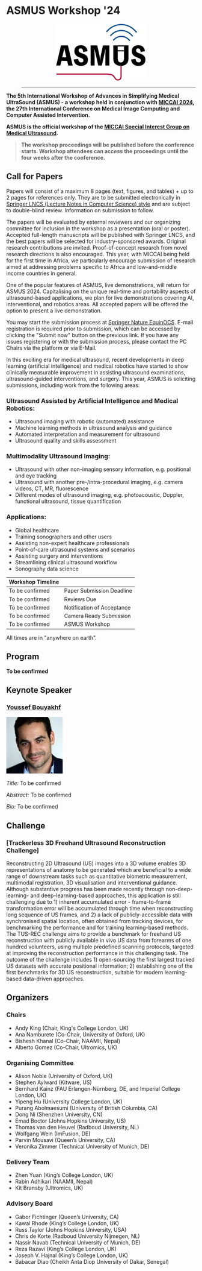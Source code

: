 # ASMUS Workshop '24

<div align=center>
 <img src="im/asmus.png" height=150px>
</div>

> ****
> 

**The 5th International Workshop of Advances in Simplifying Medical UltraSound (ASMUS) - a workshop held in conjunction with [MICCAI 2024](https://conferences.miccai.org/2024/en/default.asp), the 27th International Conference on Medical Image Computing and Computer Assisted Intervention.**

**ASMUS is the official workshop of the [MICCAI Special Interest Group on Medical Ultrasound](home).**

> **The workshop proceedings will be published before the conference starts. Workshop attendees can access the proceedings until the four weeks after the conference.**


## Call for Papers

Papers will consist of a maximum 8 pages (text, figures, and tables) + up to 2 pages for references only. They are to be submitted electronically in [Springer LNCS (Lecture Notes in Computer Science) style](https://www.springer.com/gp/computer-science/lncs/conference-proceedings-guidelines) and are subject to double-blind review. Information on submission to follow.

The papers will be evaluated by external reviewers and our organizing committee for inclusion in the workshop as a presentation (oral or poster). Accepted full-length manuscripts will be published with Springer LNCS, and the best papers will be selected for industry-sponsored awards. Original research contributions are invited. Proof-of-concept research from novel research directions is also encouraged. This year, with MICCAI being held for the first time in Africa, we particularly encourage submission of research aimed at addressing problems specific to Africa and low-and-middle income countries in general.

One of the popular features of ASMUS, live demonstrations, will return for ASMUS 2024. Capitalising on the unique real-time and portability aspects of ultrasound-based applications, we plan for live demonstrations covering AI, interventional, and robotics areas. All accepted papers will be offered the option to present a live demonstration.

You may start the submission process at [Springer Nature EquinOCS](xxx). E-mail registration is required prior to submission, which can be accessed by clicking the "Submit now" button on the previous link. If you have any issues registering or with the submission process, please contact the PC Chairs via the platform or via E-Mail.

In this exciting era for medical ultrasound, recent developments in deep learning (artificial intelligence) and medical robotics have started to show clinically measurable improvement in assisting ultrasound examinations, ultrasound-guided interventions, and surgery. This year, ASMUS is soliciting submissions, including work from the following areas:

### Ultrasound Assisted by Artificial Intelligence and Medical Robotics:
- Ultrasound imaging with robotic (automated) assistance
- Machine learning methods in ultrasound analysis and guidance
- Automated interpretation and measurement for ultrasound
- Ultrasound quality and skills assessment

### Multimodality Ultrasound Imaging:
- Ultrasound with other non-imaging sensory information, e.g. positional and eye tracking
- Ultrasound with another pre-/intra-procedural imaging, e.g. camera videos, CT, MR, fluorescence
- Different modes of ultrasound imaging, e.g. photoacoustic, Doppler, functional ultrasound, tissue quantification

### Applications:
- Global healthcare
- Training sonographers and other users
- Assisting non-expert healthcare professionals
- Point-of-care ultrasound systems and scenarios
- Assisting surgery and interventions
- Streamlining clinical ultrasound workflow
- Sonography data science


| Workshop Timeline             |                            |
| ----------------------------- | -------------------------- |
|To be confirmed                | Paper Submission Deadline  |
|To be confirmed                | Reviews Due                |
|To be confirmed                | Notification of Acceptance |
|To be confirmed                | Camera Ready Submission    |
|To be confirmed                | ASMUS Workshop             |

All times are in "anywhere on earth". 

## Program

**To be confirmed**


## Keynote Speaker

### [Youssef Bouyakhf](https://www.linkedin.com/in/youssef-bouyakhf/?originalSubdomain=uk)
![Youssef Bouyakhf](im/Youssef.jpeg)

*Title:* To be confirmed

*Abstract:* To be confirmed

*Bio:* To be confirmed

## Challenge 

### [Trackerless 3D Freehand Ultrasound Reconstruction Challenge]
Reconstructing 2D Ultrasound (US) images into a 3D volume enables 3D representations of anatomy to be generated which are beneficial to a wide range of downstream tasks such as quantitative biometric measurement, multimodal registration, 3D visualisation and interventional guidance. Although substantive progress has been made recently through non-deep-learning- and deep-learning-based approaches, this application is still challenging due to 1) inherent accumulated error - frame-to-frame transformation error will be accumulated through time when reconstructing long sequence of US frames, and 2) a lack of publicly-accessible data with synchronised spatial location, often obtained from tracking devices, for benchmarking the performance and for training learning-based methods. The TUS-REC challenge aims to provide a benchmark for freehand US reconstruction with publicly available in vivo US data from forearms of one hundred volunteers, using multiple predefined scanning protocols, targeted at improving the reconstruction performance in this challenging task. The outcome of the challenge includes 1) open-sourcing the first largest tracked US datasets with accurate positional information; 2) establishing one of the first benchmarks for 3D US reconstruction, suitable for modern learning-based data-driven approaches.

## Organizers
### Chairs
* Andy King (Chair, King's College London, UK)
* Ana Namburete (Co-Chair, University of Oxford, UK)
* Bishesh Khanal (Co-Chair, NAAMII, Nepal)
* Alberto Gomez (Co-Chair, Ultromics, UK)

### Organising Committee
* Alison Noble (University of Oxford, UK)
* Stephen Aylward (Kitware, US)
* Bernhard Kainz (FAU Erlangen-Nürnberg, DE, and Imperial College London, UK)
* Yipeng Hu (University College London, UK)
* Purang Abolmaesumi (University of British Columbia, CA)
* Dong Ni (Shenzhen University, CN)
* Emad Boctor (Johns Hopkins University, US)
* Thomas van den Heuvel (Radboud University, NL)
* Wolfgang Wein (ImFusion, DE)
* Parvin Mousavi (Queen’s University, CA)
* Veronika Zimmer (Technical University of Munich, DE)

### Delivery Team
* Zhen Yuan (King’s College London, UK)
* Rabin Adhikari (NAAMII, Nepal)
* Kit Bransby (Ultromics, UK)

### Advisory Board

* Gabor Fichtinger (Queen’s University, CA)
* Kawal Rhode (King’s College London, UK)
* Russ Taylor (Johns Hopkins University, USA)
* Chris de Korte (Radboud University Nijmegen, NL)
* Nassir Navab (Technical University of Munich, DE)
* Reza Razavi (King’s College London, UK)
* Joseph V. Hajnal (King’s College London, UK)
* Babacar Diao (Cheikh Anta Diop University of Dakar, Senegal)
